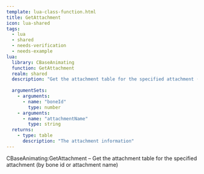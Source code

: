 ```yaml
---
template: lua-class-function.html
title: GetAttachment
icon: lua-shared
tags:
  - lua
  - shared
  - needs-verification
  - needs-example
lua:
  library: CBaseAnimating
  function: GetAttachment
  realm: shared
  description: "Get the attachment table for the specified attachment (by bone id or attachment name)"
  
  argumentSets:
    - arguments:
      - name: "boneId"
        type: number
    - arguments:
      - name: "attachmentName"
        type: string
  returns:
    - type: table
      description: "The attachment information"
---
```


<div class="lua__search__keywords">
CBaseAnimating:GetAttachment &#x2013; Get the attachment table for the specified attachment (by bone id or attachment name)
</div>
